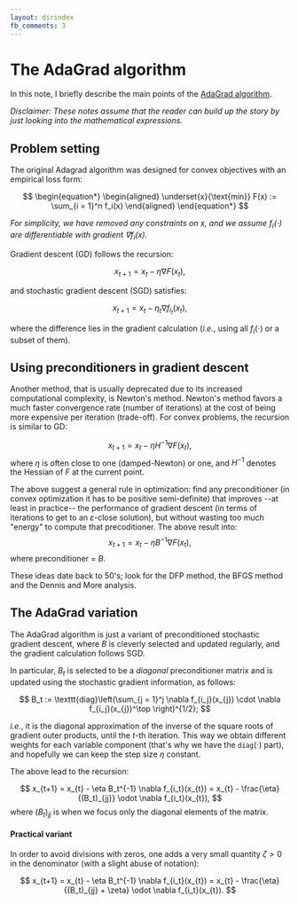```yaml
---
layout: dirindex
fb_comments: 3
---
```


# The AdaGrad algorithm

In this note, I briefly describe the main points of the [AdaGrad algorithm](http://www.jmlr.org/papers/volume12/duchi11a/duchi11a.pdf). 

*Disclaimer: These notes assume that the reader can build up the story by just looking into the mathematical expressions.*

## Problem setting

The original Adagrad algorithm was designed for convex objectives with an empirical loss form:

$$
\begin{equation*}
\begin{aligned}
\underset{x}{\text{min}} F(x) := \sum_{i = 1}^n f_i(x)
\end{aligned}
\end{equation*}
$$

*For simplicity, we have removed any constraints on $x$, and we assume $f_i(\cdot)$ are differentiable with gradient $\nabla f_i(x)$.*

Gradient descent (GD) follows the recursion:

$$
x_{t+1} = x_{t} - \eta \nabla F(x_{t}),
$$

and stochastic gradient descent (SGD) satisfies:

$$
x_{t+1} = x_{t} - \eta_{t} \nabla f_{i_t}(x_{t}),
$$ 

where the difference lies in the gradient calculation (*i.e.*, using all $f_i(\cdot)$ or a subset of them).

## Using preconditioners in gradient descent

Another method, that is usually deprecated due to its increased computational complexity, is Newton's method.
Newton's method favors a much faster convergence rate (number of iterations) at the cost of being more expensive per iteration (trade-off).
For convex problems, the recursion is similar to GD:

$$
x_{t+1} = x_{t} - \eta H^{-1} \nabla F(x_{t}),
$$
where $\eta$ is often close to one (damped-Newton) or one, and $H^{-1}$ denotes the Hessian of $F$ at the current point.

The above suggest a general rule in optimization: find any preconditioner (in convex optimization it has to be positive semi-definite) that improves --at least in practice-- the performance of gradient descent (in terms of iterations to get to an $\varepsilon$-close solution), but without wasting too much "energy" to compute that precoditioner. 
The above result into:
$$
x_{t+1} = x_{t} - \eta B^{-1} \nabla F(x_{t}),
$$
where preconditioner = $B$.

These ideas date back to 50's; look for the DFP method, the BFGS method and the Dennis and More analysis.


## The AdaGrad variation

The AdaGrad algorithm is just a variant of preconditioned stochastic gradient descent, where $B$ is cleverly selected and updated regularly, and the gradient calculation follows SGD.

In particular, $B_t$ is selected to be a *diagonal* preconditioner matrix and is updated using the stochastic gradient information, as follows:

$$
B_t := \texttt{diag}\left(\sum_{j = 1}^j \nabla f_{i_j}(x_{j}) \cdot \nabla f_{i_j}(x_{j})^\top \right)^{1/2};
$$

*i.e.*, it is the diagonal approximation of the inverse of the square roots of gradient outer products, until the $t$-th iteration. 
This way we obtain different weights for each variable component (that's why we have the $\texttt{diag}(\cdot)$ part), and hopefully we can keep the step size $\eta$ constant.

The above lead to the recursion:

$$
x_{t+1} = x_{t} - \eta B_t^{-1} \nabla f_{i_t}(x_{t}) = x_{t} - \frac{\eta}{(B_t)_{jj}} \odot \nabla f_{i_t}(x_{t}),
$$
where $(B_t)_{jj}$ is when we focus only the diagonal elements of the matrix.

#### Practical variant

In order to avoid divisions with zeros, one adds a very small quantity $\zeta > 0$ in the denominator (with a slight abuse of notation):

$$
x_{t+1} = x_{t} - \eta B_t^{-1} \nabla f_{i_t}(x_{t}) = x_{t} - \frac{\eta}{(B_t)_{jj} + \zeta} \odot \nabla f_{i_t}(x_{t}).
$$


<!--## Some experiments


Recently, I started revisiting the zoo of neural network training algorithms, but from an "ancient" point of view. 
Which are these algorithms and what I mean by "ancient"?

### "Ancient" point of view
Let me start reverse-wise and explain what I mean by "ancient" point of view. 

Machine learning has evolved over the past 2 decades with great pace, so that many things evolved: Theory became stronger and wider, new algorithms have been developed and new problem settings have emerged.

The "ancient" point of view has to do with the last part.
Writing a paper with just linear regression as an application was ok for research: one could get in NIPS/ICML with some theory + algorithms, and with experiments on real data and boilerplate ordinary least-squares objectives.
Nowadays, any paper that just has least-squares experiments most probably is going to be criticized as weak since this does not "...mirror current advances and real-world problems"[the last part implies that it is just not neural networks].

Nevertheless, I will here follow a more "ancient" route: I will use linear regression to compare some of the recent algorithms used in neural networks.

The setting is given in the code below - it is written in Maltab (another deprecated choice but personally I believe Matlab is still at the top for algorithmic protoyping...)

### A zoo full of algorithms

I finished my Ph.D. when Nesterov acceleration was the method of choice in large-scale optimization, and stochastic algorithms were (almost) just starting to become the norm for machine learning problems.

Since 2010-2011, there are several variants of Gradient Descent/Stochastic Gradient Descent, that have attracted A LOT of attention, mostly due to their reported performance in training neural networks. Here, we will test their ability in simple problems, such as Linear Regression and Logistic Regression.
The settings are going to be synthetic (random data), but with properties that we can control.

In the discussion below, I assume that you understand this expression:
$$
x_{t+1} = x_{t} - \eta \cdot \nabla f(x_{t}).
$$

Let's start:

* AdaGrad

*Describe algorithm succinctly*

*Describe the setting where the step size increases and maybe then decreases, because G_t is actually <= 1*

*Describe that actually you need a parameter to tune - maybe it is less prone to errors than GD or SGD.*

*Provide plots for different condition numbers, and different alpha*

* Adagrad with plain Nesterov acceleration

One of the simplest extensions to algorithms one can have is to rely on Nesterov acceleration: it will most probably give a great boost in your algorithm; the difficult part is to prove that your algorithm:

1. converges: for some cases, especially in non-convex settings, proving convergence is a major step.
2. converges faster than the algorithm without the acceleration.
-->

